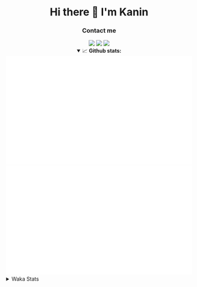 <div align="center">
 <h1>Hi there 👋 I'm Kanin</h1>
 <h3>Contact me</h3>
 <a href="mailto:im@kanin.dev"><img src="https://img.shields.io/badge/gmail-%23D14836.svg?&style=for-the-badge&logo=gmail&logoColor=white"/></a>
 <a href="https://twitter.com/KaninDev"><img src="https://img.shields.io/badge/twitter-%231DA1F2.svg?&style=for-the-badge&logo=twitter&logoColor=white"/></a>
 <a href="https://www.linkedin.com/in/KaninDev"><img src="https://img.shields.io/badge/linkedin-%230077B5.svg?&style=for-the-badge&logo=linkedin&logoColor=white"/></a>
<details open>
  <summary>📈 <b>Github stats:</b></summary>
  <img src="https://github.com/Kanin/Kanin/blob/master/scripts/GitHubStats/generated/overview.svg"/>
  <img src="https://github.com/Kanin/Kanin/blob/master/scripts/GitHubStats/generated/languages.svg"/>
</details>
</div>

<details>
 <summary>Waka Stats</summary>

<!--START_SECTION:waka-->
![Profile Views](http://img.shields.io/badge/Profile%20Views-75-blue)

![Lines of code](https://img.shields.io/badge/From%20Hello%20World%20I%27ve%20Written-759644%20lines%20of%20code-blue)

**🐱 My Github Data** 

> 🏆 260 Contributions in the Year 2020
 > 
> 📦 1.7 kB Used in Github's Storage 
 > 
> 🚫 Not Opted to Hire
 > 
> 📜 4 Public Repositories
 > 
> 🔑 3 Private Repositories 

**I'm an Early 🐤** 

```text
🌞 Morning    91 commits     ███████░░░░░░░░░░░░░░░░░░   29.07% 
🌆 Daytime    101 commits    ████████░░░░░░░░░░░░░░░░░   32.27% 
🌃 Evening    64 commits     █████░░░░░░░░░░░░░░░░░░░░   20.45% 
🌙 Night      57 commits     ████░░░░░░░░░░░░░░░░░░░░░   18.21%

```
📅 **I'm Most Productive on Monday** 

```text
Monday       71 commits     █████░░░░░░░░░░░░░░░░░░░░   22.68% 
Tuesday      35 commits     ██░░░░░░░░░░░░░░░░░░░░░░░   11.18% 
Wednesday    45 commits     ███░░░░░░░░░░░░░░░░░░░░░░   14.38% 
Thursday     26 commits     ██░░░░░░░░░░░░░░░░░░░░░░░   8.31% 
Friday       27 commits     ██░░░░░░░░░░░░░░░░░░░░░░░   8.63% 
Saturday     41 commits     ███░░░░░░░░░░░░░░░░░░░░░░   13.1% 
Sunday       68 commits     █████░░░░░░░░░░░░░░░░░░░░   21.73%

```


📊 **This Week I Spent My Time On** 

```text
⌚︎ Time Zone: America/New_York

💬 Programming Languages: 
Python                   11 hrs 45 mins      ███████████████████░░░░░░   76.18% 
Markdown                 1 hr 8 mins         █░░░░░░░░░░░░░░░░░░░░░░░░   7.41% 
Other                    56 mins             █░░░░░░░░░░░░░░░░░░░░░░░░   6.15% 
YAML                     39 mins             █░░░░░░░░░░░░░░░░░░░░░░░░   4.26% 
SCSS                     32 mins             ░░░░░░░░░░░░░░░░░░░░░░░░░   3.48%

🔥 Editors: 
PyCharm                  13 hrs 58 mins      ██████████████████████░░░   90.48% 
IntelliJ                 1 hr 28 mins        ██░░░░░░░░░░░░░░░░░░░░░░░   9.52%

🐱‍💻 Projects: 
Naila.py                 8 hrs 51 mins       ██████████████░░░░░░░░░░░   57.42% 
Kanin                    3 hrs 36 mins       █████░░░░░░░░░░░░░░░░░░░░   23.42% 
PyPixel                  1 hr 46 mins        ██░░░░░░░░░░░░░░░░░░░░░░░   11.45% 
Tests                    52 mins             █░░░░░░░░░░░░░░░░░░░░░░░░   5.65% 
Markdown2PNG             13 mins             ░░░░░░░░░░░░░░░░░░░░░░░░░   1.42%

💻 Operating System: 
Linux                    15 hrs 26 mins      █████████████████████████   100.0%

```

**I Mostly Code in Python** 

```text
Python                   17 repos            ███████████████████░░░░░░   77.27% 
JavaScript               2 repos             ██░░░░░░░░░░░░░░░░░░░░░░░   9.09% 
Kotlin                   1 repos             █░░░░░░░░░░░░░░░░░░░░░░░░   4.55% 
HTML                     1 repos             █░░░░░░░░░░░░░░░░░░░░░░░░   4.55% 
Java                     1 repos             █░░░░░░░░░░░░░░░░░░░░░░░░   4.55%

```


**Timeline**

![Chart not found](https://github.com/Kanin/Kanin/blob/master/charts/bar_graph.png) 


<!--END_SECTION:waka-->
</details>
